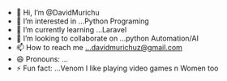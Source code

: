 - 👋 Hi, I’m @DavidMurichu
- 👀 I’m interested in ...Python Programing
- 🌱 I’m currently learning ...Laravel
- 💞️ I’m looking to collaborate on ...python Automation/AI
- 📫 How to reach me ...davidmurichuz@gmail.com
- 😄 Pronouns: ...
- ⚡ Fun fact: ...Venom I like playing video games n Women too

<!---
DavidMurichu/DavidMurichu is a ✨ special ✨ repository because its `README.md` (this file) appears on your GitHub profile.
You can click the Preview link to take a look at your changes.
--->
